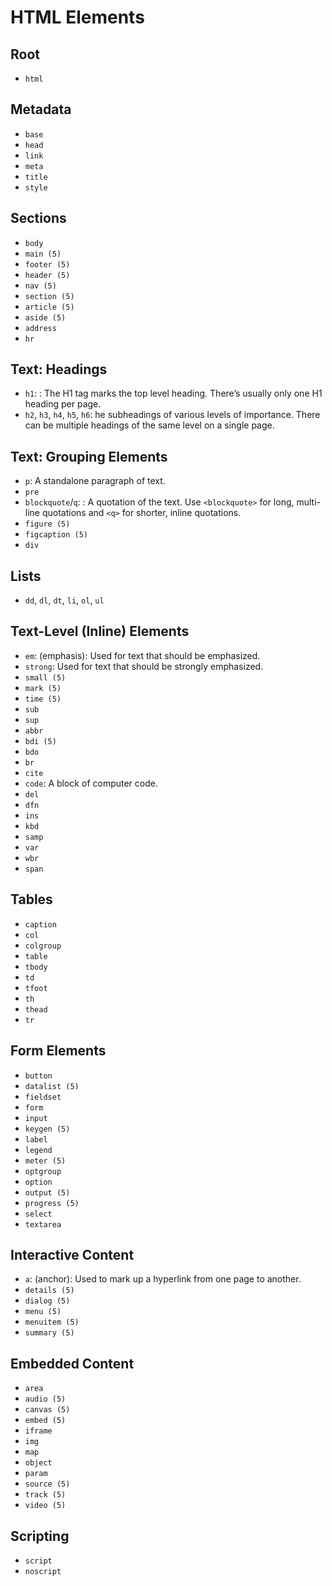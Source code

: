 # HTML Elements

## Root

- `html`

## Metadata

- `base`
- `head`
- `link`
- `meta`
- `title`
- `style`

## Sections

- `body`
- `main (5)`
- `footer (5)`
- `header (5)`
- `nav (5)`
- `section (5)`
- `article (5)`
- `aside (5)`
- `address`
- `hr`


## Text: Headings

- `h1`: : The H1 tag marks the top level heading. There’s usually only one H1 heading per page.
- `h2`, `h3`, `h4`, `h5`, `h6`: he subheadings of various levels of importance. There can be multiple headings of the same level on a single page. 

## Text: Grouping Elements

- `p`: A standalone paragraph of text.
- `pre`
- `blockquote`/`q`: : A quotation of the text. Use `<blockquote>` for long, multi-line quotations and `<q>` for shorter, inline quotations.
- `figure (5)`
- `figcaption (5)`
- `div`


## Lists

- `dd`, `dl`, `dt`, `li`, `ol`, `ul`


## Text-Level (Inline) Elements

- `em`: (emphasis): Used for text that should be emphasized.
- `strong`: Used for text that should be strongly emphasized.
- `small (5)`
- `mark (5)`
- `time (5)`
- `sub`
- `sup`
- `abbr`
- `bdi (5)`
- `bdo`
- `br`
- `cite`
- `code`: A block of computer code.
- `del`
- `dfn`
- `ins`
- `kbd`
- `samp`
- `var`
- `wbr`
- `span`


## Tables

- `caption`
- `col`
- `colgroup`
- `table`
- `tbody`
- `td`
- `tfoot`
- `th`
- `thead`
- `tr`


## Form Elements

- `button`
- `datalist (5)`
- `fieldset`
- `form`
- `input`
- `keygen (5)`
- `label`
- `legend`
- `meter (5)`
- `optgroup`
- `option`
- `output (5)`
- `progress (5)`
- `select`
- `textarea`


## Interactive Content

- `a`: (anchor): Used to mark up a hyperlink from one page to another.
- `details (5)`
- `dialog (5)`
- `menu (5)`
- `menuitem (5)`
- `summary (5)`

## Embedded Content

- `area`
- `audio (5)`
- `canvas (5)`
- `embed (5)`
- `iframe`
- `img`
- `map`
- `object`
- `param`
- `source (5)`
- `track (5)`
- `video (5)`


## Scripting

- `script`
- `noscript`
